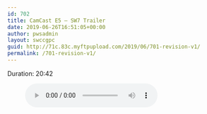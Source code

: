 ```yaml
---
id: 702
title: CamCast E5 – SW7 Trailer
date: 2019-06-26T16:51:05+00:00
author: pwsadmin
layout: swccgpc
guid: http://71c.83c.myftpupload.com/2019/06/701-revision-v1/
permalink: /701-revision-v1/
---
```

 

Duration: 20:42<figure class="wp-block-audio"><audio controls src="http://71c.83c.myftpupload.com/wp-content/uploads/2019/04/CamCast-E5-–-SW7-Trailer.mp3"></audio></figure>